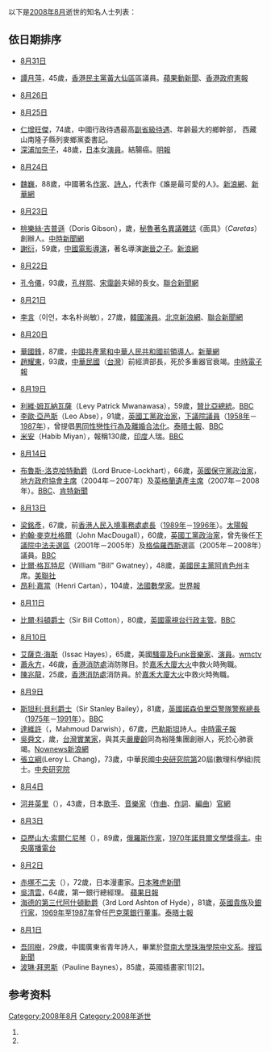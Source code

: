 以下是[2008年8月](../Page/2008年8月.md "wikilink")逝世的知名人士列表：

## 依日期排序

  - [8月31日](../Page/8月31日.md "wikilink")

<!-- end list -->

  - [譚月萍](https://zh.wikipedia.org/wiki/譚月萍 "wikilink")，45歲，[香港](../Page/香港.md "wikilink")[民主黨](../Page/民主黨_\(香港\).md "wikilink")[黃大仙區](../Page/黃大仙區.md "wikilink")區議員。[蘋果動新聞](https://web.archive.org/web/20081216233250/http://www.appleactionews.com/site/art_main.cfm)、[香港政府憲報](http://www.gld.gov.hk/cgi-bin/gld/egazette/gazettefiles.cgi?lang=c&extra=&year=2008&month=09&day=12&vol=12&no=37&gn=6322&header=1&part=0&df=1&nt=gn&acurrentpage=12&agree=1&newfile=1&gaz_type=mg)

<!-- end list -->

  - [8月26日](../Page/8月26日.md "wikilink")

<!-- end list -->

  - [8月25日](../Page/8月25日.md "wikilink")

<!-- end list -->

  - [仁增旺傑](https://zh.wikipedia.org/wiki/仁增旺傑 "wikilink")，74歲，中國行政待遇最高[副省級待遇](https://zh.wikipedia.org/wiki/副省級待遇 "wikilink")、年齡最大的鄉幹部， 西藏山南隆子縣列麥鄉黨委書記。
  - [深浦加奈子](https://zh.wikipedia.org/wiki/深浦加奈子 "wikilink")，48歲，[日本](../Page/日本.md "wikilink")女[演員](../Page/演員.md "wikilink")。結腸癌。[明報](https://web.archive.org/web/20080910165612/http://hk.news.yahoo.com/article/080827/4/7x85.html)

<!-- end list -->

  - [8月24日](../Page/8月24日.md "wikilink")

<!-- end list -->

  - [魏巍](https://zh.wikipedia.org/wiki/魏巍 "wikilink")，88歲，中國著名[作家](https://zh.wikipedia.org/wiki/作家 "wikilink")、[詩人](https://zh.wikipedia.org/wiki/詩人 "wikilink")，代表作《誰是最可愛的人》。[新浪網](http://news.sina.com.cn/c/2008-08-26/011716171131.shtml)、[新華網](http://news.xinhuanet.com/newscenter/2008-08/26/content_9712982.htm)

<!-- end list -->

  - [8月23日](../Page/8月23日.md "wikilink")

<!-- end list -->

  - [桃樂絲·吉普遜](https://zh.wikipedia.org/wiki/桃樂絲·吉普遜 "wikilink")（Doris Gibson），歲，[秘魯著名異議雜誌](https://zh.wikipedia.org/wiki/秘魯 "wikilink")《面具》（*Caretas*）創辦人。[中時新聞網](https://web.archive.org/web/20080913221637/http://news.chinatimes.com/2007Cti/2007Cti-News/2007Cti-News-Content/0,4521,110504+112008090500335,00.html)
  - [謝衍](https://zh.wikipedia.org/wiki/謝衍 "wikilink")，59歲，[中國電影導演](https://zh.wikipedia.org/wiki/中國電影 "wikilink")，著名導演[謝晉之子](https://zh.wikipedia.org/wiki/謝晉 "wikilink")。[新浪網](http://ent.sina.com.cn/m/c/2008-08-28/04412147857.shtml)

<!-- end list -->

  - [8月22日](../Page/8月22日.md "wikilink")

<!-- end list -->

  - [孔令儀](../Page/孔令儀.md "wikilink")，93歲，[孔祥熙](../Page/孔祥熙.md "wikilink")、[宋靄齡](../Page/宋靄齡.md "wikilink")夫婦的長女。[聯合新聞網](http://udn.com/NEWS/MAINLAND/MAI1/4489648.shtml)

<!-- end list -->

  - [8月21日](../Page/8月21日.md "wikilink")

<!-- end list -->

  - [李言](../Page/李言.md "wikilink")（이언，本名朴尚敏），27歲，[韓國演員](https://zh.wikipedia.org/wiki/韓國 "wikilink")。[北京新浪網](http://news.sina.com/sinacn/504-104-103-107/2008-08-20/2200584115.html)、[聯合新聞網](http://udn.com/NEWS/ENTERTAINMENT/ENT5/4483938.shtml)

<!-- end list -->

  - [8月20日](../Page/8月20日.md "wikilink")

<!-- end list -->

  - [華國鋒](https://zh.wikipedia.org/wiki/華國鋒 "wikilink")，87歲，[中國共產黨和](https://zh.wikipedia.org/wiki/中國共產黨 "wikilink")[中華人民共和國前領導人](https://zh.wikipedia.org/wiki/中華人民共和國 "wikilink")。[新華網](http://news.xinhuanet.com/newscenter/2008-08/20/content_9545861.htm)
  - [趙耀東](../Page/趙耀東.md "wikilink")，93歲，[中華民國](../Page/中華民國.md "wikilink")（[台灣](https://zh.wikipedia.org/wiki/台灣 "wikilink")）前經濟部長，死於多重器官衰竭。[中時電子報](https://web.archive.org/web/20080826143920/http://news.chinatimes.com/2007Cti/2007Cti-Focus/2007Cti-Focus-Content/0%2C4518%2C9708200251%200%200%20131143%200%2C00.html)

<!-- end list -->

  - [8月19日](../Page/8月19日.md "wikilink")

<!-- end list -->

  - [利維·姆瓦納瓦薩](https://zh.wikipedia.org/wiki/利維·姆瓦納瓦薩 "wikilink")（Levy Patrick Mwanawasa），59歲，[贊比亞總統](https://zh.wikipedia.org/wiki/贊比亞總統 "wikilink")。[BBC](http://news.bbc.co.uk/1/hi/world/africa/7570285.stm)
  - [李歐·亞邑斯](https://zh.wikipedia.org/wiki/李歐·亞邑斯 "wikilink")（Leo Abse），91歲，[英國工黨](https://zh.wikipedia.org/wiki/英國工黨 "wikilink")[政治家](../Page/政治家.md "wikilink")，[下議院議員](https://zh.wikipedia.org/wiki/英國下議院 "wikilink")（[1958年](../Page/1958年.md "wikilink")－[1987年](../Page/1987年.md "wikilink")），曾提倡[男同性戀](../Page/男同性戀.md "wikilink")[性行為及](https://zh.wikipedia.org/wiki/性行為 "wikilink")[離婚合法化](https://zh.wikipedia.org/wiki/離婚 "wikilink")。[泰晤士報](http://www.timesonline.co.uk/tol/news/politics/article4572772.ece)、[BBC](http://news.bbc.co.uk/2/hi/uk_news/wales/7572163.stm)
  - [米安](https://zh.wikipedia.org/wiki/米安 "wikilink")（Habib Miyan），報稱130歲，[印度](../Page/印度.md "wikilink")人瑞。[BBC](http://news.bbc.co.uk/2/hi/south_asia/7569656.stm)

<!-- end list -->

  - [8月14日](../Page/8月14日.md "wikilink")

<!-- end list -->

  - [布魯斯-洛克哈特勳爵](https://zh.wikipedia.org/wiki/桑迪·布魯斯-洛克哈特，布魯斯-洛克哈特男爵 "wikilink")（Lord Bruce-Lockhart），66歲，[英國](https://zh.wikipedia.org/wiki/英國 "wikilink")[保守黨](https://zh.wikipedia.org/wiki/英國保守黨 "wikilink")[政治家](../Page/政治家.md "wikilink")，[地方政府協會主席](https://zh.wikipedia.org/wiki/地方政府協會 "wikilink")（2004年－2007年）及[英格蘭遺產主席](https://zh.wikipedia.org/wiki/英格蘭遺產 "wikilink")（2007年－2008年）。[BBC](http://news.bbc.co.uk/2/hi/uk_news/politics/7560986.stm)、[肯特新聞](https://web.archive.org/web/20080908123543/http://www.kentnews.co.uk/kent-news/Former-KCC-leader-Sandy-Bruce__Lockhart-dies-newsinkent15368.aspx)

<!-- end list -->

  - [8月13日](../Page/8月13日.md "wikilink")

<!-- end list -->

  - [梁銘彥](../Page/梁銘彥.md "wikilink")，67歲，前[香港](../Page/香港.md "wikilink")[人民入境事務處處長](https://zh.wikipedia.org/wiki/人民入境事務處 "wikilink")（[1989年](../Page/1989年.md "wikilink")－[1996年](../Page/1996年.md "wikilink")）。[太陽報](http://the-sun.on.cc/channels/news/20080816/20080816024524_0000.html)
  - [約翰·麥克杜格爾](https://zh.wikipedia.org/wiki/約翰·麥克杜格爾 "wikilink")（John MacDougall），60歲，[英國工黨](https://zh.wikipedia.org/wiki/英國工黨 "wikilink")[政治家](../Page/政治家.md "wikilink")，曾先後任[下議院](https://zh.wikipedia.org/wiki/英國下議院 "wikilink")[中法夫選區](../Page/法夫.md "wikilink")（2001年－2005年）及[格倫羅西斯](../Page/格倫羅西斯.md "wikilink")選區（2005年－2008年）議員。[BBC](http://news.bbc.co.uk/2/hi/uk_news/scotland/7557933.stm)
  - [比爾·格瓦特尼](https://zh.wikipedia.org/wiki/比爾·格瓦特尼 "wikilink")（William "Bill" Gwatney），48歲，[美國](https://zh.wikipedia.org/wiki/美國 "wikilink")[民主黨](https://zh.wikipedia.org/wiki/民主黨_\(美國\) "wikilink")[阿肯色州](../Page/阿肯色州.md "wikilink")主席。[美聯社](https://web.archive.org/web/20080818204429/http://ap.google.com/article/ALeqM5gPVnNUxQEMPdG0NhPC9qLgSsGxogD92HNSGG1)
  - [昂利·嘉當](https://zh.wikipedia.org/wiki/昂利·嘉當 "wikilink")（Henri Cartan），104歲，[法國](https://zh.wikipedia.org/wiki/法國 "wikilink")[數學家](https://zh.wikipedia.org/wiki/數學家 "wikilink")。[世界報](http://www.lemonde.fr/carnet/article/2008/08/19/henri-cartan-mathematicien_1085441_3382.html)

<!-- end list -->

  - [8月11日](https://zh.wikipedia.org/wiki/8月11日 "wikilink")

<!-- end list -->

  - [比爾·科頓爵士](https://zh.wikipedia.org/wiki/比爾·科頓 "wikilink")（Sir Bill Cotton），80歲，[英國](https://zh.wikipedia.org/wiki/英國 "wikilink")[電視台行政主管](https://zh.wikipedia.org/wiki/電視台 "wikilink")。[BBC](http://news.bbc.co.uk/2/hi/uk_news/7555107.stm)

<!-- end list -->

  - [8月10日](../Page/8月10日.md "wikilink")

<!-- end list -->

  - [艾薩克·海斯](https://zh.wikipedia.org/wiki/艾薩克·海斯 "wikilink")（Issac Hayes），65歲，美國[騷靈及](../Page/靈魂樂.md "wikilink")[Funk](https://zh.wikipedia.org/wiki/Funk "wikilink")[音樂家](https://zh.wikipedia.org/wiki/音樂家 "wikilink")、[演員](../Page/演員.md "wikilink")。[wmctv](https://web.archive.org/web/20090115003719/http://www.wmctv.com/Global/story.asp?S=8817903)
  - [蕭永方](https://zh.wikipedia.org/wiki/蕭永方 "wikilink")，46歲，[香港消防處](../Page/香港消防處.md "wikilink")消防隊目。於[嘉禾大廈大火](../Page/嘉禾大廈大火.md "wikilink")中救火時殉職。
  - [陳兆龍](https://zh.wikipedia.org/wiki/陳兆龍 "wikilink")，25歲，[香港消防處](../Page/香港消防處.md "wikilink")消防員。於[嘉禾大廈大火](../Page/嘉禾大廈大火.md "wikilink")中救火時殉職。

<!-- end list -->

  - [8月9日](../Page/8月9日.md "wikilink")

<!-- end list -->

  - [斯坦利·貝利爵士](https://zh.wikipedia.org/wiki/斯坦利·貝利 "wikilink")（Sir Stanley Bailey），81歲，[英國](https://zh.wikipedia.org/wiki/英國 "wikilink")[諾森伯里亞警隊](https://zh.wikipedia.org/wiki/諾森伯里亞警隊 "wikilink")[警察總長](https://zh.wikipedia.org/wiki/警察總長 "wikilink")（[1975年](../Page/1975年.md "wikilink")－[1991年](../Page/1991年.md "wikilink")）。[BBC](http://news.bbc.co.uk/2/hi/uk_news/england/7553571.stm)
  - [達維許](https://zh.wikipedia.org/wiki/達維許 "wikilink")（，Mahmoud Darwish），67歲，[巴勒斯坦](../Page/巴勒斯坦.md "wikilink")詩人。[中時電子報](http://news.chinatimes.com/Chinatimes/newscontent/newscontent-artnews/0,3457,112008081100007+110513+20080811+news,00.html)
  - [吳舜文](../Page/吳舜文.md "wikilink")，歲，[台灣](https://zh.wikipedia.org/wiki/台灣 "wikilink")[實業家](https://zh.wikipedia.org/wiki/實業家 "wikilink")，與其夫[嚴慶齡](../Page/嚴慶齡.md "wikilink")同為裕隆集團創辦人，死於心肺衰竭。[Nownews](http://www.nownews.com/2008/08/09/320-2317764.htm)[新浪網](https://archive.is/20130104175626/http://financenews.sina.com/cna/000-000-107-102/403/2008-08-09/0709332167.shtml)
  - [張立綱](https://zh.wikipedia.org/wiki/張立綱 "wikilink")(Leroy L. Chang)，73歲，中華民國[中央研究院第](https://zh.wikipedia.org/wiki/中央研究院 "wikilink")20屆(數理科學組)院士。[中央研究院](https://academicians.sinica.edu.tw/index.php?func=1-D)

<!-- end list -->

  - [8月4日](../Page/8月4日.md "wikilink")

<!-- end list -->

  - [河井英里](../Page/河井英里.md "wikilink")（），43歲，日本[歌手](../Page/歌手.md "wikilink")、[音樂家](https://zh.wikipedia.org/wiki/音樂家 "wikilink")（[作曲](https://zh.wikipedia.org/wiki/作曲 "wikilink")、[作詞](https://zh.wikipedia.org/wiki/作詞 "wikilink")、[編曲](https://zh.wikipedia.org/wiki/編曲 "wikilink")）[官網](https://web.archive.org/web/20080915225406/http://goocompany.co.jp/eri_kawai/)

<!-- end list -->

  - [8月3日](../Page/8月3日.md "wikilink")

<!-- end list -->

  - [亞歷山大·索爾仁尼琴](https://zh.wikipedia.org/wiki/亞歷山大·索爾仁尼琴 "wikilink")（），89歲，[俄羅斯作家](https://zh.wikipedia.org/wiki/俄羅斯 "wikilink")，[1970年](../Page/1970年.md "wikilink")[諾貝爾文學獎得主](https://zh.wikipedia.org/wiki/諾貝爾文學獎 "wikilink")。[中央廣播電台](http://www.rti.org.tw/News/NewsContentHome.aspx?NewsID=120448&t=1)

<!-- end list -->

  - [8月2日](../Page/8月2日.md "wikilink")

<!-- end list -->

  - [赤塚不二夫](../Page/赤塚不二夫.md "wikilink")（），72歲，日本漫畫家。[日本雅虎新聞](https://web.archive.org/web/20080805142135/http://headlines.yahoo.co.jp/hl?a=20080802-00000949-san-ent)
  - [吳清雲](https://zh.wikipedia.org/wiki/吳清雲 "wikilink")，64歲，第一銀行總經理。 [蘋果日報](https://web.archive.org/web/20081205031357/http://1-apple.com.tw/index.cfm?Fuseaction=Article)
  - [海德的第三代阿什頓勳爵](https://zh.wikipedia.org/wiki/托馬斯·約翰·阿什頓，海德的第三代阿什頓男爵 "wikilink")（3rd Lord Ashton of Hyde），81歲，[英國](https://zh.wikipedia.org/wiki/英國 "wikilink")[貴族](../Page/貴族.md "wikilink")及[銀行家](https://zh.wikipedia.org/wiki/銀行家 "wikilink")，[1969年](../Page/1969年.md "wikilink")至[1987年](../Page/1987年.md "wikilink")曾任[巴克萊銀行董事](https://zh.wikipedia.org/wiki/巴克萊銀行 "wikilink")。[泰晤士報](http://www.legacy.com/timesonline-uk/Obituaries.asp?Page=Lifestory&PersonId=114888735)

<!-- end list -->

  - [8月1日](../Page/8月1日.md "wikilink")

<!-- end list -->

  - [吾同樹](https://zh.wikipedia.org/wiki/吾同樹 "wikilink")，29歲，中國廣東省青年詩人，畢業於[暨南大學珠海學院中文系](https://zh.wikipedia.org/wiki/暨南大學 "wikilink")。[搜狐新聞](http://news.sohu.com/20080804/n258583959.shtml)
  - [波琳·拜恩斯](../Page/波琳·拜恩斯.md "wikilink")（Pauline Baynes），85歲，英國插畫家\[1\]\[2\]。

## 参考资料

[Category:2008年8月](https://zh.wikipedia.org/wiki/Category:2008年8月 "wikilink") [Category:2008年逝世](https://zh.wikipedia.org/wiki/Category:2008年逝世 "wikilink")

1.
2.
